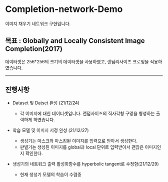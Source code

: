 # Completion-network-Demo
이미지 채우기 네트워크 구현입니다.

## 목표 : Globally and Locally Consistent Image Completion(2017)

데이터셋은 256*256의 크기의 데이터셋을 사용하였고, 랜덤리사이즈 크로핑을 적용하였습니다. 




---
## 진행사항 
- Dataset 및 Datset 완성 (21/12/24)
  - 각 이미지에 대한 데이터셋입니다. 랜덤사이즈의 직사각형 구멍을 형성하는 출력하게 하였습니다. 

- 학습 모델 및 이미지 저정 완성 (21/12/27)
  - 생성기는 마스크와 마스킹된 이미지를 입력으로 받아서 생성한다.
  - 판별기는 생성된 이미지를 global과 local 단위로 입력받아서 괜찮은 이미지인지 확인한다. 

- 생성기의 네트워크 출력 활성화함수를 hyperbolic tangent로 수정함(21/12/29)
  - 현재 생성기 모델의 학습이 수렴중 